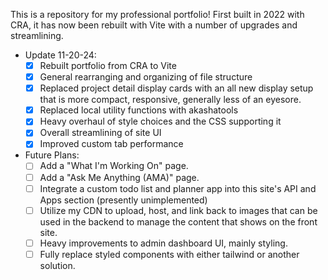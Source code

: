 
This is a repository for my professional portfolio! 
First built in 2022 with CRA, it has now been rebuilt with Vite with a number of upgrades and streamlining. 

- Update 11-20-24:
    - [x] Rebuilt portfolio from CRA to Vite
    - [x] General rearranging and organizing of file structure
    - [x] Replaced project detail display cards with an all new display setup that is more compact, responsive, generally less of an eyesore. 
    - [x] Replaced local utility functions with akashatools
    - [x] Heavy overhaul of style choices and the CSS supporting it
    - [x] Overall streamlining of site UI
    - [x] Improved custom tab performance
- Future Plans:
    - [ ] Add a "What I'm Working On" page.
    - [ ] Add a "Ask Me Anything (AMA)" page.
    - [ ] Integrate a custom todo list and planner app into this site's API and Apps section (presently unimplemented)
    - [ ] Utilize my CDN to upload, host, and link back to images that can be used in the backend to manage the content that shows on the front site.
    - [ ] Heavy improvements to admin dashboard UI, mainly styling.
    - [ ] Fully replace styled components with either tailwind or another solution. 